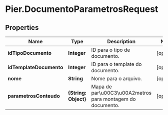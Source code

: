 # Pier.DocumentoParametrosRequest

## Properties
Name | Type | Description | Notes
------------ | ------------- | ------------- | -------------
**idTipoDocumento** | **Integer** | ID para o tipo de documento. | [optional] 
**idTemplateDocumento** | **Integer** | ID para o template do documento. | [optional] 
**nome** | **String** | Nome para o arquivo. | [optional] 
**parametrosConteudo** | **{String: Object}** | Mapa de par\u00C3\u00A2metros para montagem do documento. | [optional] 


